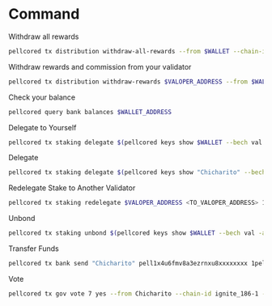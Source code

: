 # Command

Withdraw all rewards

```bash
pellcored tx distribution withdraw-all-rewards --from $WALLET --chain-id ignite_186-1 --gas auto --gas-adjustment 1.5 
```

Withdraw rewards and commission from your validator

```bash
pellcored tx distribution withdraw-rewards $VALOPER_ADDRESS --from $WALLET --commission --chain-id ignite_186-1 --gas auto --gas-adjustment 1.5 -y 
```

Check your balance

```bash
pellcored query bank balances $WALLET_ADDRESS
```

Delegate to Yourself

```bash
pellcored tx staking delegate $(pellcored keys show $WALLET --bech val -a) 1000000pell --from $WALLET --chain-id ignite_186-1 --gas auto --gas-adjustment 1.5 -y 
```

Delegate

```bash
pellcored tx staking delegate $(pellcored keys show "Chicharito" --bech val -a) 25000000000000000000apell --from "Chicharito" --chain-id ignite_186-1 --gas-adjustment 1.5 --gas auto --gas-prices 33apell -y
```

Redelegate Stake to Another Validator

```bash
pellcored tx staking redelegate $VALOPER_ADDRESS <TO_VALOPER_ADDRESS> 1000000pell --from $WALLET --chain-id ignite_186-1 --gas auto --gas-adjustment 1.5 -y 
```

Unbond

```bash
pellcored tx staking unbond $(pellcored keys show $WALLET --bech val -a) 1000000pell --from $WALLET --chain-id ignite_186-1 --gas auto --gas-adjustment 1.5 -y 
```

Transfer Funds

```bash
pellcored tx bank send "Chicharito" pell1x4u6fmv8a3ezrnxu8xxxxxxxx 1pell --from Chicharito --chain-id ignite_186-1 --fees=0.000001pell --gas=1000000 -y
```

Vote

```bash
pellcored tx gov vote 7 yes --from Chicharito --chain-id ignite_186-1 --gas auto --gas-adjustment 1.5 --gas-prices 33apell -y 
```
